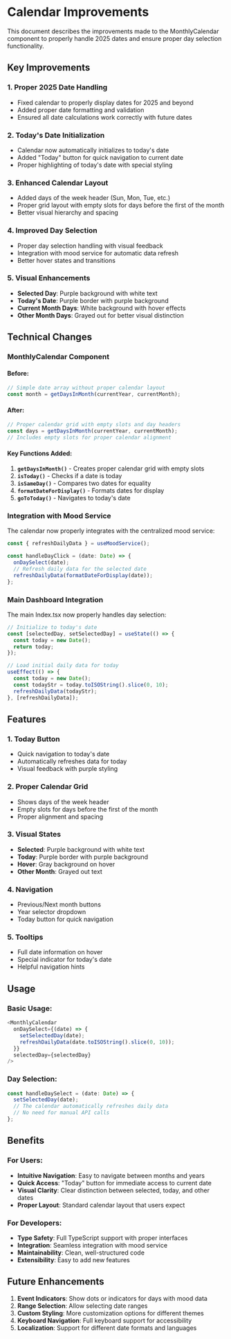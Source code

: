 # Calendar Improvements

This document describes the improvements made to the MonthlyCalendar component to properly handle 2025 dates and ensure proper day selection functionality.

## Key Improvements

### 1. **Proper 2025 Date Handling**
- Fixed calendar to properly display dates for 2025 and beyond
- Added proper date formatting and validation
- Ensured all date calculations work correctly with future dates

### 2. **Today's Date Initialization**
- Calendar now automatically initializes to today's date
- Added "Today" button for quick navigation to current date
- Proper highlighting of today's date with special styling

### 3. **Enhanced Calendar Layout**
- Added days of the week header (Sun, Mon, Tue, etc.)
- Proper grid layout with empty slots for days before the first of the month
- Better visual hierarchy and spacing

### 4. **Improved Day Selection**
- Proper day selection handling with visual feedback
- Integration with mood service for automatic data refresh
- Better hover states and transitions

### 5. **Visual Enhancements**
- **Selected Day**: Purple background with white text
- **Today's Date**: Purple border with purple background
- **Current Month Days**: White background with hover effects
- **Other Month Days**: Grayed out for better visual distinction

## Technical Changes

### MonthlyCalendar Component

#### Before:
```typescript
// Simple date array without proper calendar layout
const month = getDaysInMonth(currentYear, currentMonth);
```

#### After:
```typescript
// Proper calendar grid with empty slots and day headers
const days = getDaysInMonth(currentYear, currentMonth);
// Includes empty slots for proper calendar alignment
```

#### Key Functions Added:

1. **`getDaysInMonth()`** - Creates proper calendar grid with empty slots
2. **`isToday()`** - Checks if a date is today
3. **`isSameDay()`** - Compares two dates for equality
4. **`formatDateForDisplay()`** - Formats dates for display
5. **`goToToday()`** - Navigates to today's date

### Integration with Mood Service

The calendar now properly integrates with the centralized mood service:

```typescript
const { refreshDailyData } = useMoodService();

const handleDayClick = (date: Date) => {
  onDaySelect(date);
  // Refresh daily data for the selected date
  refreshDailyData(formatDateForDisplay(date));
};
```

### Main Dashboard Integration

The main Index.tsx now properly handles day selection:

```typescript
// Initialize to today's date
const [selectedDay, setSelectedDay] = useState(() => {
  const today = new Date();
  return today;
});

// Load initial daily data for today
useEffect(() => {
  const today = new Date();
  const todayStr = today.toISOString().slice(0, 10);
  refreshDailyData(todayStr);
}, [refreshDailyData]);
```

## Features

### 1. **Today Button**
- Quick navigation to today's date
- Automatically refreshes data for today
- Visual feedback with purple styling

### 2. **Proper Calendar Grid**
- Shows days of the week header
- Empty slots for days before the first of the month
- Proper alignment and spacing

### 3. **Visual States**
- **Selected**: Purple background with white text
- **Today**: Purple border with purple background
- **Hover**: Gray background on hover
- **Other Month**: Grayed out text

### 4. **Navigation**
- Previous/Next month buttons
- Year selector dropdown
- Today button for quick navigation

### 5. **Tooltips**
- Full date information on hover
- Special indicator for today's date
- Helpful navigation hints

## Usage

### Basic Usage:
```typescript
<MonthlyCalendar
  onDaySelect={(date) => {
    setSelectedDay(date);
    refreshDailyData(date.toISOString().slice(0, 10));
  }}
  selectedDay={selectedDay}
/>
```

### Day Selection:
```typescript
const handleDaySelect = (date: Date) => {
  setSelectedDay(date);
  // The calendar automatically refreshes daily data
  // No need for manual API calls
};
```

## Benefits

### For Users:
- **Intuitive Navigation**: Easy to navigate between months and years
- **Quick Access**: "Today" button for immediate access to current date
- **Visual Clarity**: Clear distinction between selected, today, and other dates
- **Proper Layout**: Standard calendar layout that users expect

### For Developers:
- **Type Safety**: Full TypeScript support with proper interfaces
- **Integration**: Seamless integration with mood service
- **Maintainability**: Clean, well-structured code
- **Extensibility**: Easy to add new features

## Future Enhancements

1. **Event Indicators**: Show dots or indicators for days with mood data
2. **Range Selection**: Allow selecting date ranges
3. **Custom Styling**: More customization options for different themes
4. **Keyboard Navigation**: Full keyboard support for accessibility
5. **Localization**: Support for different date formats and languages 